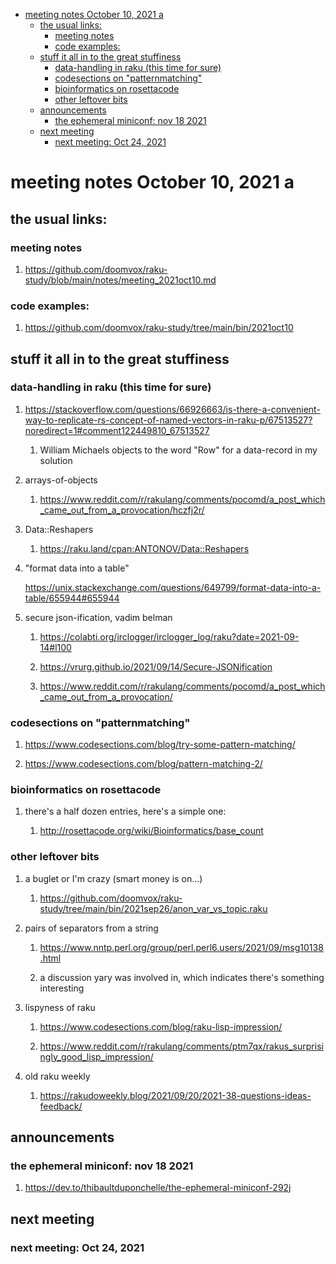 - [meeting notes October 10, 2021                                      a](#orgc57efb2)
  - [the usual links:](#org89b2f5d)
    - [meeting notes](#org01b8e5e)
    - [code examples:](#orgc080079)
  - [stuff it all in to the great stuffiness](#org220e75c)
    - [data-handling in raku (this time for sure)](#org3b3466e)
    - [codesections on "patternmatching"](#orgddf4819)
    - [bioinformatics on rosettacode](#org9abc42b)
    - [other leftover bits](#orgc2ca2de)
  - [announcements](#org41d312a)
    - [the ephemeral miniconf: nov 18 2021](#org8fa8548)
  - [next meeting](#orgc7f6a05)
    - [next meeting: Oct 24, 2021](#orgf0dc1f8)


<a id="orgc57efb2"></a>

# meeting notes October 10, 2021                                      a


<a id="org89b2f5d"></a>

## the usual links:


<a id="org01b8e5e"></a>

### meeting notes

1.  <https://github.com/doomvox/raku-study/blob/main/notes/meeting_2021oct10.md>


<a id="orgc080079"></a>

### code examples:

1.  <https://github.com/doomvox/raku-study/tree/main/bin/2021oct10>


<a id="org220e75c"></a>

## stuff it all in to the great stuffiness


<a id="org3b3466e"></a>

### data-handling in raku (this time for sure)

1.  <https://stackoverflow.com/questions/66926663/is-there-a-convenient-way-to-replicate-rs-concept-of-named-vectors-in-raku-p/67513527?noredirect=1#comment122449810_67513527>

    1.  William Michaels objects to the word "Row" for a data-record in my solution

2.  arrays-of-objects

    1.  <https://www.reddit.com/r/rakulang/comments/pocomd/a_post_which_came_out_from_a_provocation/hczfj2r/>

3.  Data::Reshapers

    1.  <https://raku.land/cpan:ANTONOV/Data::Reshapers>

4.  "format data into a table"

    <https://unix.stackexchange.com/questions/649799/format-data-into-a-table/655944#655944>

5.  secure json-ification, vadim belman

    1.  <https://colabti.org/irclogger/irclogger_log/raku?date=2021-09-14#l100>
    
    2.  <https://vrurg.github.io/2021/09/14/Secure-JSONification>
    
    3.  <https://www.reddit.com/r/rakulang/comments/pocomd/a_post_which_came_out_from_a_provocation/>


<a id="orgddf4819"></a>

### codesections on "patternmatching"

1.  <https://www.codesections.com/blog/try-some-pattern-matching/>

2.  <https://www.codesections.com/blog/pattern-matching-2/>


<a id="org9abc42b"></a>

### bioinformatics on rosettacode

1.  there's a half dozen entries, here's a simple one:

    1.  <http://rosettacode.org/wiki/Bioinformatics/base_count>


<a id="orgc2ca2de"></a>

### other leftover bits

1.  a buglet or I'm crazy (smart money is on&#x2026;)

    1.  <https://github.com/doomvox/raku-study/tree/main/bin/2021sep26/anon_var_vs_topic.raku>

2.  pairs of separators from a string

    1.  <https://www.nntp.perl.org/group/perl.perl6.users/2021/09/msg10138.html>
    
    2.  a discussion yary was involved in, which indicates there's something interesting

3.  lispyness of raku

    1.  <https://www.codesections.com/blog/raku-lisp-impression/>
    
    2.  <https://www.reddit.com/r/rakulang/comments/ptm7qx/rakus_surprisingly_good_lisp_impression/>

4.  old raku weekly

    1.  <https://rakudoweekly.blog/2021/09/20/2021-38-questions-ideas-feedback/>


<a id="org41d312a"></a>

## announcements


<a id="org8fa8548"></a>

### the ephemeral miniconf: nov 18 2021

1.  <https://dev.to/thibaultduponchelle/the-ephemeral-miniconf-292j>


<a id="orgc7f6a05"></a>

## next meeting


<a id="orgf0dc1f8"></a>

### next meeting: Oct 24, 2021
